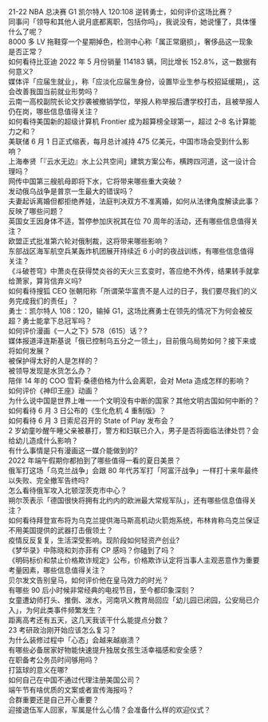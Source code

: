 21-22 NBA 总决赛 G1 凯尔特人 120:108 逆转勇士，如何评价这场比赛？  
同事问「领导和其他人说月底都离职，包括你吗」，我说没有，她说懂了，具体懂什么了呢？  
8000 多 LV 拖鞋穿一个星期掉色，检测中心称「属正常磨损」，奢侈品这一现象是否正常？  
如何看待比亚迪 2022 年 5 月份销量 114183 辆，同比增长 152.8%，这一数据有何意义?  
媒体评「应届生就业」，称「应淡化应届生身份，设置毕业生参与校招延缓期」，这会改善我国当前就业形势吗？  
云南一高校副院长论文抄袭被撤销学位，举报人称举报后遭学校打击，且被举报人仍在岗，哪些信息值得关注？  
如何看待美国新的超级计算机 Frontier 成为超算榜全球第一，超过 2–8 名计算能力之和？  
美联储 6 月 1 日正式缩表，每月总计减持 475 亿美元，中国市场会受到什么影响？  
上海奉贤「『云水无边』水上公共空间」建筑方案公布，横跨四河道，这一设计合理吗？  
网传中国第三艘航母即将下水，它将带来哪些重大突破？  
发动俄乌战争是普京一生最大的错误吗？  
夫妻起诉离婚但都拒绝养娃，法庭判决双方不准离婚，如何从法律角度解读此事？反映了哪些问题？  
英国女王因身体不适，暂停参加庆祝其在位 70 周年的活动，还有哪些信息值得关注？  
欧盟正式批准第六轮对俄制裁，这将带来哪些影响？  
东部战区海军航空兵某轰炸机团展开持续近 6 小时的夜战训练，有哪些信息值得关注？  
《斗破苍穹》中萧炎在获得焚炎谷的天火三玄变时，答应绝不外传，结果转手就拿给萧家，算背信弃义吗?  
如何看待搜狐 CEO 张朝阳称「所谓荣华富贵不是人过的日子，我们要尽我们的义务完成我们的责任」？  
勇士：凯尔特人 108：120，输掉 G1，这场比赛勇士在领先的情况下为何会被反超？勇士能拿下总冠军吗？  
如何评价漫画《一人之下》578（615）话？?  
媒体报道泽连斯基说「俄已控制乌五分之一领土」，目前俄乌局势如何？接下来或将如何发展？  
被保护得太好的人是怎样的？  
被领导发现是水货怎么办？  
陪伴 14 年的 COO 雪莉·桑德伯格为什么会离职，会对 Meta 造成怎样的影响？  
如何评价《神印王座》动画？  
为什么说中国是世界上唯一一个文明没有中断的国家？其他文明古国如何中断的？  
如何看待 6 月 3 日公布的《生化危机 4 重制版》？  
如何看待 6 月 3 日索尼召开的 State of Play 发布会？  
2 岁幼童吵醒午睡父亲被暴打，警方和妇联已介入，男子是否将面临法律处罚？会给幼儿造成什么影响？  
有什么事情是只有漫画这一媒介能做到的?  
2022 年端午假期你都拍到了哪些值得一看的夏日美景？  
俄军打这场「乌克兰战争」会跟 80 年代苏军打「阿富汗战争」一样打十来年最终以失败、完全撤军告终吗?  
怎么看待俄军攻入北顿涅茨克市中心？  
朔尔茨表示「德国很快将拥有北约内的欧洲最大常规军队」，还有哪些信息值得关注？  
如何看待拜登宣布将为乌克兰提供海马斯高机动火箭炮系统，布林肯称乌克兰保证不用美国提供的武器打击俄领土？  
疫情反反复复，生活深受影响。现阶段如何轻资产创业?  
《梦华录》中陈晓和刘亦菲有 CP 感吗？你磕到了吗？  
《明码标价和禁止价格欺诈规定》公布，价格欺诈认定将当事人主观恶意作为重要考量因素，哪些信息值得关注？  
贝尔发文告别皇马，如何评价他在皇马效力的时光？  
有哪些 90 后小时候非常经典的电视节目，至今都印象深刻？  
女童遭幼师打头、推倒、泼水，河南巩义教育局回应「幼儿园已闭园，公安局已介入」，为何此类事件频繁发生？  
距离高考还有五天，这几天我该干什么能提点分数？  
23 考研政治刚开始应该怎么复习？  
为什么装修过程中「心态」会越来越崩溃？  
有哪些必备居家好物能快速提升独居女孩生活幸福感和安全感？  
在职备考公务员时间够用吗？  
打篮球的意义在哪?  
如何自己在中国不通过代理注册美国公司？  
端午节有啥优质的文案或者宣传海报吗？  
合群重要还是自己开心重要？  
迎接退伍军人回家，军属是什么心情？会准备什么样的欢迎仪式？  
